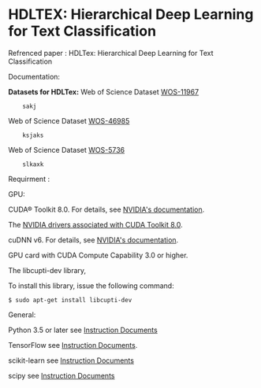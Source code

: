 # HDLTEX: Hierarchical Deep Learning for Text Classification


Refrenced paper : HDLTex: Hierarchical Deep Learning for Text Classification

Documentation:

**Datasets for HDLTex:** 
Web of Science Dataset [WOS-11967](#)

        sakj
Web of Science Dataset [WOS-46985](#)

        ksjaks
      
Web of Science Dataset [WOS-5736](#)

        slkaxk



Requirment :

GPU:

CUDA® Toolkit 8.0. For details, see [NVIDIA's documentation](https://developer.nvidia.com/cuda-toolkit). 

The [NVIDIA drivers associated with CUDA Toolkit 8.0](http://www.nvidia.com/Download/index.aspx).

cuDNN v6. For details, see [NVIDIA's documentation](https://developer.nvidia.com/cudnn). 

GPU card with CUDA Compute Capability 3.0 or higher.

The libcupti-dev library,

To install this library, issue the following command:

```
$ sudo apt-get install libcupti-dev
```

General:

Python 3.5 or later see [Instruction Documents](https://www.python.org/)

TensorFlow see [Instruction Documents](https://www.tensorflow.org/install/install_linux).

scikit-learn see [Instruction Documents](http://scikit-learn.org/stable/install.html)

scipy see [Instruction Documents](https://www.scipy.org/install.html)

